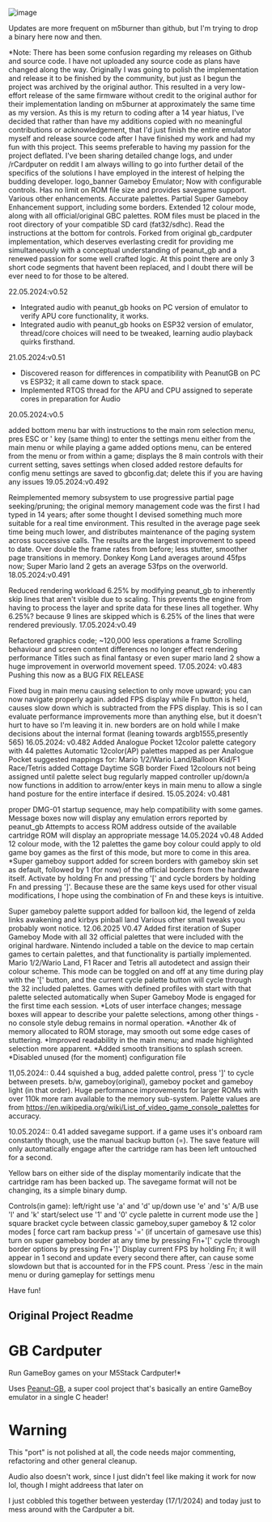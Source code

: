 ![image](https://github.com/Mr-PauI/gb_cardputer_mod/assets/169319235/5a9bf85b-0a44-4f37-931b-c06ac70d62a3)


Updates are more frequent on m5burner than github, but I'm trying to drop a binary here now and then.

*Note: There has been some confusion regarding my releases on Github and source code. I have not uploaded any source code as plans have changed along the way. Originally I was going to polish the implementation and release it to be finished by the community, but just as I begun the project was archived by the original author. This resulted in a very low-effort release of the same firmware without credit to the original author for their implementation landing on m5burner at approximately the same time as my version. As this is my return to coding after a 14 year hiatus, I've decided that rather than have my additions copied with no meaningful contributions or acknowledgement, that I'd just finish the entire emulator myself and release source code after I have finished my work and had my fun with this project. This seems preferable to having my passion for the project deflated. I've been sharing detailed change logs, and under /rCardputer on reddit I am always willing to go into further detail of the specifics of the solutions I have employed in the interest of helping the budding developer.
logo_banner
Gameboy Emulator; Now with configurable controls. Has no limit on ROM file size and provides savegame support. Various other enhancements. Accurate palettes. Partial Super Gameboy Enhancement support, including some borders. Extended 12 colour mode, along with all official/original GBC palettes.
ROM files must be placed in the root directory of your compatible SD card (fat32/sdhc). Read the instructions at the bottom for controls. Forked from original gb_cardputer implementation, which deserves everlasting credit for providing me simultaneously with a conceptual understanding of peanut_gb and a renewed passion for some well crafted logic. At this point there are only 3 short code segments that havent been replaced, and I doubt there will be ever need to for those to be altered.

22.05.2024:v0.52
* Integrated audio with peanut_gb hooks on PC version of emulator to verify APU core functionality, it works.
* Integrated audio with peanut_gb hooks on ESP32 version of emulator, thread/core choices will need to be tweaked, learning audio playback quirks firsthand.

21.05.2024:v0.51
* Discovered reason for differences in compatibility with PeanutGB on PC vs ESP32; it all came down to stack space.
* Implemented RTOS thread for the APU and CPU assigned to seperate cores in preparation for Audio

20.05.2024:v0.5

added bottom menu bar with instructions to the main rom selection menu, pres ESC or ' key (same thing) to enter the settings menu either from the main menu or while playing a game
added options menu, can be entered from the menu or from within a game; displays the 8 main controls with their current setting, saves settings when closed
added restore defaults for config menu
settings are saved to gbconfig.dat; delete this if you are having any issues
19.05.2024:v0.492

Reimplemented memory subsystem to use progressive partial page seeking/pruning; the original memory management code was the first I had typed in 14 years; after some thought I devised something much more suitable for a real time environment. This resulted in the average page seek time being much lower, and distributes maintenance of the paging system across successive calls. The results are the largest improvement to speed to date. Over double the frame rates from before; less stutter, smoother page transitions in memory. Donkey Kong Land averages around 45fps now; Super Mario land 2 gets an average 53fps on the overworld.
18.05.2024:v0.491

Reduced rendering workload 6.25% by modifying peanut_gb to inherently skip lines that aren't visible due to scaling.
This prevents the engine from having to process the layer and sprite data for these lines all together. Why 6.25%? because 9 lines are skipped which is 6.25% of the lines that were rendered previously.
17.05.2024:v0.49

Refactored graphics code; ~120,000 less operations a frame
Scrolling behaviour and screen content differences no longer effect rendering performance Titles such as final fantasy or even super mario land 2 show a huge improvement in overworld movement speed.
17.05.2024: v0.483 Pushing this now as a BUG FIX RELEASE

Fixed bug in main menu causing selection to only move upward; you can now navigate properly again.
added FPS display while Fn button is held, causes slow down which is subtracted from the FPS display. This is so I can evaluate performance improvements more than anything else, but it doesn't hurt to have so I'm leaving it in.
new borders are on hold while I make decisions about the internal format (leaning towards argb1555,presently 565)
16.05.2024: v0.482
Added Analogue Pocket 12color palette category with 44 palettes
Automatic 12color(AP) palettes mapped as per Analogue Pocket suggested mappings for:
Mario 1/2/Wario Land/Balloon Kid/F1 Race/Tetris
added Cottage Daytime SGB border
Fixed 12colours not being assigned until palette select bug
regularly mapped controller up/down/a now functions in addition to arrow/enter keys in main menu to allow a single hand posture for the entire interface if desired.
15.05.2024: v0.481

proper DMG-01 startup sequence, may help compatibility with some games.
Message boxes now will display any emulation errors reported by peanut_gb
Attempts to access ROM address outside of the available cartridge ROM will display an appropriate message
14.05.2024 v0.48 Added 12 colour mode, with the 12 palettes the game boy colour could apply to old game boy games as the first of this mode, but more to come in this area.
*Super gameboy support added for screen borders with gameboy skin set as default, followed by 1 (for now) of the official borders from the hardware itself. Activate by holding Fn and pressing '[' and cycle borders by holding Fn and pressing ']'. Because these are the same keys used for other visual modifications, I hope using the combination of Fn and these keys is intuitive.

Super gameboy palette support added for balloon kid, the legend of zelda links awakening and kirbys pinball land
Various other small tweaks you probably wont notice.
12.06.2025 V0.47 Added first iteration of Super Gameboy Mode with all 32 official palettes that were included with the original hardware. Nintendo included a table on the device to map certain games to certain palettes, and that functionality is partially implemented. Mario 1/2/Wario Land, F1 Racer and Tetris all autodetect and assign their colour scheme. This mode can be toggled on and off at any time during play with the '[' button, and the current cycle palette button will cycle through the 32 included palettes. Games with defined profiles with start with that palette selected automatically when Super Gameboy Mode is engaged for the first time each session.
*Lots of user interface changes; message boxes will appear to describe your palette selections, among other things - no console style debug remains in normal operation.
*Another 4k of memory allocated to ROM storage, may smooth out some edge cases of stuttering.
*Improved readability in the main menu; and made highlighted selection more apparent.
*Added smooth transitions to splash screen.
*Disabled unused (for the moment) configuration file

11,05.2024:: 0.44 squished a bug, added palette control, press ']' to cycle between presets.
b/w, gameboy(original), gameboy pocket and gameboy light (in that order).
Huge performance improvements for larger ROMs with over 110k more ram available to the memory sub-system. Palette values are from https://en.wikipedia.org/wiki/List_of_video_game_console_palettes for accuracy.

10.05.2024:: 0.41 added savegame support. if a game uses it's onboard ram constantly though, use the manual backup button (=). The save feature will only automatically engage after the cartridge ram has been left untouched for a second.

Yellow bars on either side of the display momentarily indicate that the cartridge ram has been backed up. The savegame format will not be changing, its a simple binary dump.

Controls(in game):
left/right use 'a' and 'd'
up/down use 'e' and 's'
A/B use 'l' and 'k'
start/select use '1' and '0'
cycle palette in current mode use the ] square bracket
cycle between classic gameboy,super gameboy & 12 color modes [
force cart ram backup press '=' (if uncertain of gamesave use this)
turn on super gameboy border at any time by pressing Fn+'['
cycle through border options by pressing Fn+']'
Display current FPS by holding Fn; it will appear in 1 second and update every second there after, can cause some slowdown but that is accounted for in the FPS count.
Press `/esc in the main menu or during gameplay for settings menu

Have fun!

## Original Project Readme ##

# GB Cardputer
Run GameBoy games on your M5Stack Cardputer!*

Uses [Peanut-GB](https://github.com/deltabeard/Peanut-GB), a super cool project that's basically an entire GameBoy emulator in a single C header!

# Warning
This "port" is not polished at all, the code needs major commenting, refactoring and other general cleanup.

Audio also doesn't work, since I just didn't feel like making it work for now lol, though I might addreess that later on

I just cobbled this together between yesterday (17/1/2024) and today just to mess around with the Cardputer a bit.
